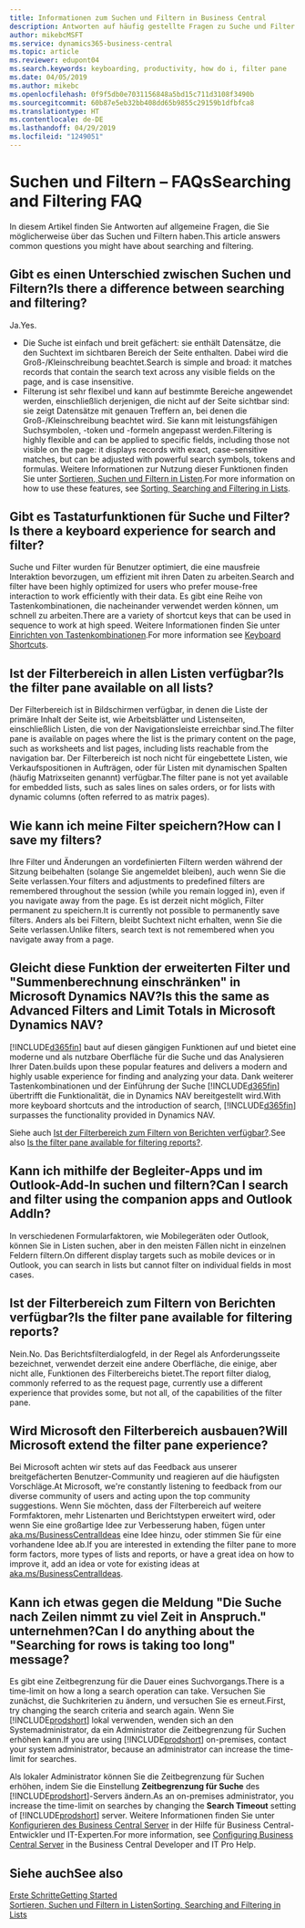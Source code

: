 ```yaml
---
title: Informationen zum Suchen und Filtern in Business Central
description: Antworten auf häufig gestellte Fragen zu Suche und Filter.
author: mikebcMSFT
ms.service: dynamics365-business-central
ms.topic: article
ms.reviewer: edupont04
ms.search.keywords: keyboarding, productivity, how do i, filter pane
ms.date: 04/05/2019
ms.author: mikebc
ms.openlocfilehash: 0f9f5db0e7031156848a5bd15c711d3108f3490b
ms.sourcegitcommit: 60b87e5eb32bb408dd65b9855c29159b1dfbfca8
ms.translationtype: HT
ms.contentlocale: de-DE
ms.lasthandoff: 04/29/2019
ms.locfileid: "1249051"
---
```

# <a name="searching-and-filtering-faq"></a><span data-ttu-id="6aea8-103">Suchen und Filtern – FAQs</span><span class="sxs-lookup"><span data-stu-id="6aea8-103">Searching and Filtering FAQ</span></span>
<span data-ttu-id="6aea8-104">In diesem Artikel finden Sie Antworten auf allgemeine Fragen, die Sie möglicherweise über das Suchen und Filtern haben.</span><span class="sxs-lookup"><span data-stu-id="6aea8-104">This article answers common questions you might have about searching and filtering.</span></span>

## <a name="is-there-a-difference-between-searching-and-filtering"></a><span data-ttu-id="6aea8-105">Gibt es einen Unterschied zwischen Suchen und Filtern?</span><span class="sxs-lookup"><span data-stu-id="6aea8-105">Is there a difference between searching and filtering?</span></span>
<span data-ttu-id="6aea8-106">Ja.</span><span class="sxs-lookup"><span data-stu-id="6aea8-106">Yes.</span></span>
- <span data-ttu-id="6aea8-107">Die Suche ist einfach und breit gefächert: sie enthält Datensätze, die den Suchtext im sichtbaren Bereich der Seite enthalten. Dabei wird die Groß-/Kleinschreibung beachtet.</span><span class="sxs-lookup"><span data-stu-id="6aea8-107">Search is simple and broad: it matches records that contain the search text across any visible fields on the page, and is case insensitive.</span></span>
- <span data-ttu-id="6aea8-108">Filterung ist sehr flexibel und kann auf bestimmte Bereiche angewendet werden, einschließlich derjenigen, die nicht auf der Seite sichtbar sind: sie zeigt Datensätze mit genauen Treffern an, bei denen die Groß-/Kleinschreibung beachtet wird. Sie kann mit leistungsfähigen Suchsymbolen, -token und -formeln angepasst werden.</span><span class="sxs-lookup"><span data-stu-id="6aea8-108">Filtering is highly flexible and can be applied to specific fields, including those not visible on the page: it displays records with exact, case-sensitive matches, but can be adjusted with powerful search symbols, tokens and formulas.</span></span> <span data-ttu-id="6aea8-109">Weitere Informationen zur Nutzung dieser Funktionen finden Sie unter [Sortieren, Suchen und Filtern in Listen](ui-enter-criteria-filters.md).</span><span class="sxs-lookup"><span data-stu-id="6aea8-109">For more information on how to use these features, see [Sorting, Searching and Filtering in Lists](ui-enter-criteria-filters.md).</span></span>

## <a name="is-there-a-keyboard-experience-for-search-and-filter"></a><span data-ttu-id="6aea8-110">Gibt es Tastaturfunktionen für Suche und Filter?</span><span class="sxs-lookup"><span data-stu-id="6aea8-110">Is there a keyboard experience for search and filter?</span></span>
<span data-ttu-id="6aea8-111">Suche und Filter wurden für Benutzer optimiert, die eine mausfreie Interaktion bevorzugen, um effizient mit ihren Daten zu arbeiten.</span><span class="sxs-lookup"><span data-stu-id="6aea8-111">Search and filter have been highly optimized for users who prefer mouse-free interaction to work efficiently with their data.</span></span> <span data-ttu-id="6aea8-112">Es gibt eine Reihe von Tastenkombinationen, die nacheinander verwendet werden können, um schnell zu arbeiten.</span><span class="sxs-lookup"><span data-stu-id="6aea8-112">There are a variety of shortcut keys that can be used in sequence to work at high speed.</span></span> <span data-ttu-id="6aea8-113">Weitere Informationen finden Sie unter [Einrichten von Tastenkombinationen](keyboard-shortcuts.md#KeyboardFilter).</span><span class="sxs-lookup"><span data-stu-id="6aea8-113">For more information see [Keyboard Shortcuts](keyboard-shortcuts.md#KeyboardFilter).</span></span>

## <a name="is-the-filter-pane-available-on-all-lists"></a><span data-ttu-id="6aea8-114">Ist der Filterbereich in allen Listen verfügbar?</span><span class="sxs-lookup"><span data-stu-id="6aea8-114">Is the filter pane available on all lists?</span></span>
<span data-ttu-id="6aea8-115">Der Filterbereich ist in Bildschirmen verfügbar, in denen die Liste der primäre Inhalt der Seite ist, wie Arbeitsblätter und Listenseiten, einschließlich Listen, die von der Navigationsleiste erreichbar sind.</span><span class="sxs-lookup"><span data-stu-id="6aea8-115">The filter pane is available on pages where the list is the primary content on the page, such as worksheets and list pages, including lists reachable from the navigation bar.</span></span> <span data-ttu-id="6aea8-116">Der Filterbereich ist noch nicht für eingebettete Listen, wie Verkaufspositionen in Aufträgen, oder für Listen mit dynamischen Spalten (häufig Matrixseiten genannt) verfügbar.</span><span class="sxs-lookup"><span data-stu-id="6aea8-116">The filter pane is not yet available for embedded lists, such as sales lines on sales orders, or for lists with dynamic columns (often referred to as matrix pages).</span></span>

## <a name="how-can-i-save-my-filters"></a><span data-ttu-id="6aea8-117">Wie kann ich meine Filter speichern?</span><span class="sxs-lookup"><span data-stu-id="6aea8-117">How can I save my filters?</span></span>

<span data-ttu-id="6aea8-118">Ihre Filter und Änderungen an vordefinierten Filtern werden während der Sitzung beibehalten (solange Sie angemeldet bleiben), auch wenn Sie die Seite verlassen.</span><span class="sxs-lookup"><span data-stu-id="6aea8-118">Your filters and adjustments to predefined filters are remembered throughout the session (while you remain logged in), even if you navigate away from the page.</span></span> <span data-ttu-id="6aea8-119">Es ist derzeit nicht möglich, Filter permanent zu speichern.</span><span class="sxs-lookup"><span data-stu-id="6aea8-119">It is currently not possible to permanently save filters.</span></span> <span data-ttu-id="6aea8-120">Anders als bei Filtern, bleibt Suchtext nicht erhalten, wenn Sie die Seite verlassen.</span><span class="sxs-lookup"><span data-stu-id="6aea8-120">Unlike filters, search text is not remembered when you navigate away from a page.</span></span>

## <a name="is-this-the-same-as-advanced-filters-and-limit-totals-in-microsoft-dynamics-nav"></a><span data-ttu-id="6aea8-121">Gleicht diese Funktion der erweiterten Filter und "Summenberechnung einschränken" in Microsoft Dynamics NAV?</span><span class="sxs-lookup"><span data-stu-id="6aea8-121">Is this the same as Advanced Filters and Limit Totals in Microsoft Dynamics NAV?</span></span>

[!INCLUDE[d365fin](includes/d365fin_md.md)] <span data-ttu-id="6aea8-122">baut auf diesen gängigen Funktionen auf und bietet eine moderne und als nutzbare Oberfläche für die Suche und das Analysieren Ihrer Daten.</span><span class="sxs-lookup"><span data-stu-id="6aea8-122">builds upon these popular features and delivers a modern and highly usable experience for finding and analyzing your data.</span></span> <span data-ttu-id="6aea8-123">Dank weiterer Tastenkombinationen und der Einführung der Suche [!INCLUDE[d365fin](includes/d365fin_md.md)] übertrifft die Funktionalität, die in Dynamics NAV bereitgestellt wird.</span><span class="sxs-lookup"><span data-stu-id="6aea8-123">With more keyboard shortcuts and the introduction of search, [!INCLUDE[d365fin](includes/d365fin_md.md)] surpasses the functionality provided in Dynamics NAV.</span></span>  

<span data-ttu-id="6aea8-124">Siehe auch [Ist der Filterbereich zum Filtern von Berichten verfügbar?](#is-the-filter-pane-available-for-filtering-reports).</span><span class="sxs-lookup"><span data-stu-id="6aea8-124">See also [Is the filter pane available for filtering reports?](#is-the-filter-pane-available-for-filtering-reports).</span></span>  

## <a name="can-i-search-and-filter-using-the-companion-apps-and-outlook-addin"></a><span data-ttu-id="6aea8-125">Kann ich mithilfe der Begleiter-Apps und im Outlook-Add-In suchen und filtern?</span><span class="sxs-lookup"><span data-stu-id="6aea8-125">Can I search and filter using the companion apps and Outlook AddIn?</span></span>
<span data-ttu-id="6aea8-126">In verschiedenen Formularfaktoren, wie Mobilegeräten oder Outlook, können Sie in Listen suchen, aber in den meisten Fällen nicht in einzelnen Feldern filtern.</span><span class="sxs-lookup"><span data-stu-id="6aea8-126">On different display targets such as mobile devices or in Outlook, you can search in lists but cannot filter on individual fields in most cases.</span></span>

## <a name="is-the-filter-pane-available-for-filtering-reports"></a><span data-ttu-id="6aea8-127">Ist der Filterbereich zum Filtern von Berichten verfügbar?</span><span class="sxs-lookup"><span data-stu-id="6aea8-127">Is the filter pane available for filtering reports?</span></span>
<span data-ttu-id="6aea8-128">Nein.</span><span class="sxs-lookup"><span data-stu-id="6aea8-128">No.</span></span> <span data-ttu-id="6aea8-129">Das Berichtsfilterdialogfeld, in der Regel als Anforderungsseite bezeichnet, verwendet derzeit eine andere Oberfläche, die einige, aber nicht alle, Funktionen des Filterbereichs bietet.</span><span class="sxs-lookup"><span data-stu-id="6aea8-129">The report filter dialog, commonly referred to as the request page, currently use a different experience that provides some, but not all, of the capabilities of the filter pane.</span></span>

## <a name="will-microsoft-extend-the-filter-pane-experience"></a><span data-ttu-id="6aea8-130">Wird Microsoft den Filterbereich ausbauen?</span><span class="sxs-lookup"><span data-stu-id="6aea8-130">Will Microsoft extend the filter pane experience?</span></span>
<span data-ttu-id="6aea8-131">Bei Microsoft achten wir stets auf das Feedback aus unserer breitgefächerten Benutzer-Community und reagieren auf die häufigsten Vorschläge.</span><span class="sxs-lookup"><span data-stu-id="6aea8-131">At Microsoft, we're constantly listening to feedback from our diverse community of users and acting upon the top community suggestions.</span></span> <span data-ttu-id="6aea8-132">Wenn Sie möchten, dass der Filterbereich auf weitere Formfaktoren, mehr Listenarten und Berichtstypen erweitert wird, oder wenn Sie eine großartige Idee zur Verbesserung haben, fügen unter [aka.ms/BusinessCentralIdeas](https://aka.ms/businesscentralideas) eine Idee hinzu, oder stimmen Sie für eine vorhandene Idee ab.</span><span class="sxs-lookup"><span data-stu-id="6aea8-132">If you are interested in extending the filter pane to more form factors, more types of lists and reports, or have a great idea on how to improve it, add an idea or vote for existing ideas at [aka.ms/BusinessCentralIdeas](https://aka.ms/businesscentralideas).</span></span>

## <a name="can-i-do-anything-about-the-searching-for-rows-is-taking-too-long-message"></a><span data-ttu-id="6aea8-133">Kann ich etwas gegen die Meldung "Die Suche nach Zeilen nimmt zu viel Zeit in Anspruch." unternehmen?</span><span class="sxs-lookup"><span data-stu-id="6aea8-133">Can I do anything about the "Searching for rows is taking too long" message?</span></span>

<span data-ttu-id="6aea8-134">Es gibt eine Zeitbegrenzung für die Dauer eines Suchvorgangs.</span><span class="sxs-lookup"><span data-stu-id="6aea8-134">There is a time-limit on how a long a search operation can take.</span></span> <span data-ttu-id="6aea8-135">Versuchen Sie zunächst, die Suchkriterien zu ändern, und versuchen Sie es erneut.</span><span class="sxs-lookup"><span data-stu-id="6aea8-135">First, try changing the search criteria and search again.</span></span> <span data-ttu-id="6aea8-136">Wenn Sie [!INCLUDE[prodshort](includes/prodshort.md)] lokal verwenden, wenden sich an den Systemadministrator, da ein Administrator die Zeitbegrenzung für Suchen erhöhen kann.</span><span class="sxs-lookup"><span data-stu-id="6aea8-136">If you are using [!INCLUDE[prodshort](includes/prodshort.md)] on-premises, contact your system administrator, because an administrator can increase the time-limit for searches.</span></span>

<span data-ttu-id="6aea8-137">Als lokaler Administrator können Sie die Zeitbegrenzung für Suchen erhöhen, indem Sie die Einstellung **Zeitbegrenzung für Suche** des [!INCLUDE[prodshort](includes/prodshort.md)]-Servers ändern.</span><span class="sxs-lookup"><span data-stu-id="6aea8-137">As an on-premises administrator, you increase the time-limit on searches by changing the **Search Timeout** setting of [!INCLUDE[prodshort](includes/prodshort.md)] server.</span></span> <span data-ttu-id="6aea8-138">Weitere Informationen finden Sie unter [Konfigurieren des Business Central Server](https://docs.microsoft.com/en-us/dynamics365/business-central/dev-itpro/administration/configure-server-instance?#Database) in der Hilfe für Business Central-Entwickler und IT-Experten.</span><span class="sxs-lookup"><span data-stu-id="6aea8-138">For more information, see [Configuring Business Central Server](https://docs.microsoft.com/en-us/dynamics365/business-central/dev-itpro/administration/configure-server-instance?#Database) in the Business Central Developer and IT Pro Help.</span></span>

## <a name="see-also"></a><span data-ttu-id="6aea8-139">Siehe auch</span><span class="sxs-lookup"><span data-stu-id="6aea8-139">See also</span></span>

[<span data-ttu-id="6aea8-140">Erste Schritte</span><span class="sxs-lookup"><span data-stu-id="6aea8-140">Getting Started</span></span>](product-get-started.md)  
[<span data-ttu-id="6aea8-141">Sortieren, Suchen und Filtern in Listen</span><span class="sxs-lookup"><span data-stu-id="6aea8-141">Sorting, Searching and Filtering in Lists</span></span>](ui-enter-criteria-filters.md)  
